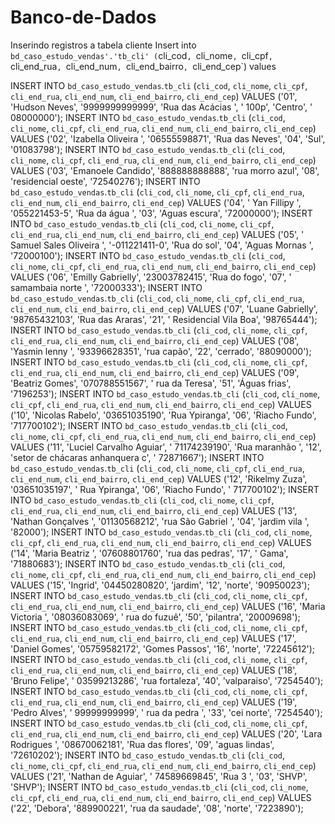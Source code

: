 # Banco-de-Dados
Inserindo registros a tabela cliente 
Insert into `bd_caso_estudo_vendas'.'tb_cli'
(`cli_cod`, `cli_nome`, `cli_cpf`, `cli_end_rua`, `cli_end_num`, `cli_end_bairro`, `cli_end_cep`)
values

INSERT INTO `bd_caso_estudo_vendas`.`tb_cli` (`cli_cod`, `cli_nome`, `cli_cpf`, `cli_end_rua`, `cli_end_num`, `cli_end_bairro`, `cli_end_cep`) VALUES ('01', 'Hudson Neves', '9999999999999', 'Rua das Acácias ', ' 100p', 'Centro', ' 08000000');
INSERT INTO `bd_caso_estudo_vendas`.`tb_cli` (`cli_cod`, `cli_nome`, `cli_cpf`, `cli_end_rua`, `cli_end_num`, `cli_end_bairro`, `cli_end_cep`) VALUES ('02', 'Izabella Oliveira ', '06555598871', 'Rua das Neves', '04', 'Sul', '01083798');
INSERT INTO `bd_caso_estudo_vendas`.`tb_cli` (`cli_cod`, `cli_nome`, `cli_cpf`, `cli_end_rua`, `cli_end_num`, `cli_end_bairro`, `cli_end_cep`) VALUES ('03', 'Emanoele Candido', '888888888888', 'rua morro azul', '08', 'residencial oeste', '72540276');
INSERT INTO `bd_caso_estudo_vendas`.`tb_cli` (`cli_cod`, `cli_nome`, `cli_cpf`, `cli_end_rua`, `cli_end_num`, `cli_end_bairro`, `cli_end_cep`) VALUES ('04', ' Yan Fillipy ', '055221453-5', 'Rua da água ', '03', 'Aguas escura', '72000000');
INSERT INTO `bd_caso_estudo_vendas`.`tb_cli` (`cli_cod`, `cli_nome`, `cli_cpf`, `cli_end_rua`, `cli_end_num`, `cli_end_bairro`, `cli_end_cep`) VALUES ('05', ' Samuel Sales Oliveira ', '-011221411-0', 'Rua do sol', '04', 'Aguas Mornas ', '72000100');
INSERT INTO `bd_caso_estudo_vendas`.`tb_cli` (`cli_cod`, `cli_nome`, `cli_cpf`, `cli_end_rua`, `cli_end_num`, `cli_end_bairro`, `cli_end_cep`) VALUES ('06', 'Emilly Gabrielly', '23003782415', 'Rua do fogo', '07', ' samambaia norte ', '72000333');
INSERT INTO `bd_caso_estudo_vendas`.`tb_cli` (`cli_cod`, `cli_nome`, `cli_cpf`, `cli_end_rua`, `cli_end_num`, `cli_end_bairro`, `cli_end_cep`) VALUES ('07', 'Luane Gabrielly', '98765432103', 'Rua das Araras', '21', ' Residencial Vila Boa', '98765444');
INSERT INTO `bd_caso_estudo_vendas`.`tb_cli` (`cli_cod`, `cli_nome`, `cli_cpf`, `cli_end_rua`, `cli_end_num`, `cli_end_bairro`, `cli_end_cep`) VALUES ('08', 'Yasmin lenny ', '93396628351', 'rua capão', '22', 'cerrado', '88090000');
INSERT INTO `bd_caso_estudo_vendas`.`tb_cli` (`cli_cod`, `cli_nome`, `cli_cpf`, `cli_end_rua`, `cli_end_num`, `cli_end_bairro`, `cli_end_cep`) VALUES ('09', 'Beatriz Gomes', '070788551567', ' rua da Teresa', '51', 'Águas frias', '7196253');
INSERT INTO `bd_caso_estudo_vendas`.`tb_cli` (`cli_cod`, `cli_nome`, `cli_cpf`, `cli_end_rua`, `cli_end_num`, `cli_end_bairro`, `cli_end_cep`) VALUES ('10', 'Nicolas Rabelo', '03651035190', 'Rua Ypiranga', '06', 'Riacho Fundo', '717700102');
INSERT INTO `bd_caso_estudo_vendas`.`tb_cli` (`cli_cod`, `cli_nome`, `cli_cpf`, `cli_end_rua`, `cli_end_num`, `cli_end_bairro`, `cli_end_cep`) VALUES ('11', 'Luciel Carvalho Aguiar', ' 71174239190', 'Rua maranhão  ', '12', 'setor de chácaras anhanquera c', ' 72871667');
INSERT INTO `bd_caso_estudo_vendas`.`tb_cli` (`cli_cod`, `cli_nome`, `cli_cpf`, `cli_end_rua`, `cli_end_num`, `cli_end_bairro`, `cli_end_cep`) VALUES ('12', 'Rikelmy Zuza', '03651035197', ' Rua Ypiranga', '06', 'Riacho Fundo', ' 717700102');
INSERT INTO `bd_caso_estudo_vendas`.`tb_cli` (`cli_cod`, `cli_nome`, `cli_cpf`, `cli_end_rua`, `cli_end_num`, `cli_end_bairro`, `cli_end_cep`) VALUES ('13', 'Nathan Gonçalves ', '01130568212', 'rua São Gabriel ', '04', 'jardim vila ', '82000');
INSERT INTO `bd_caso_estudo_vendas`.`tb_cli` (`cli_cod`, `cli_nome`, `cli_cpf`, `cli_end_rua`, `cli_end_num`, `cli_end_bairro`, `cli_end_cep`) VALUES ('14', 'Maria Beatriz ', '07608801760', 'rua das pedras', '17', ' Gama', '71880683');
INSERT INTO `bd_caso_estudo_vendas`.`tb_cli` (`cli_cod`, `cli_nome`, `cli_cpf`, `cli_end_rua`, `cli_end_num`, `cli_end_bairro`, `cli_end_cep`) VALUES ('15', 'Ingrid', '04450280820', 'jardim', '12', 'norte', '90950023');
INSERT INTO `bd_caso_estudo_vendas`.`tb_cli` (`cli_cod`, `cli_nome`, `cli_cpf`, `cli_end_rua`, `cli_end_num`, `cli_end_bairro`, `cli_end_cep`) VALUES ('16', 'Maria Victoria ', '08036083069', ' rua do fuzuê', '50', 'pilantra', '20009698');
INSERT INTO `bd_caso_estudo_vendas`.`tb_cli` (`cli_cod`, `cli_nome`, `cli_cpf`, `cli_end_rua`, `cli_end_num`, `cli_end_bairro`, `cli_end_cep`) VALUES ('17', 'Daniel Gomes', '05759582172', 'Gomes Passos', '16', 'norte', '72245612');
INSERT INTO `bd_caso_estudo_vendas`.`tb_cli` (`cli_cod`, `cli_nome`, `cli_cpf`, `cli_end_rua`, `cli_end_num`, `cli_end_bairro`, `cli_end_cep`) VALUES ('18', 'Bruno Felipe', ' 03599213286', 'rua fortaleza', '40', 'valparaiso', '7254540');
INSERT INTO `bd_caso_estudo_vendas`.`tb_cli` (`cli_cod`, `cli_nome`, `cli_cpf`, `cli_end_rua`, `cli_end_num`, `cli_end_bairro`, `cli_end_cep`) VALUES ('19', 'Pedro Alves', ' 99999999999', ' rua da pedra ', '33', 'cei norte', '7254540');
INSERT INTO `bd_caso_estudo_vendas`.`tb_cli` (`cli_cod`, `cli_nome`, `cli_cpf`, `cli_end_rua`, `cli_end_num`, `cli_end_bairro`, `cli_end_cep`) VALUES ('20', 'Lara Rodrigues ', '08670062181', 'Rua das flores', '09', 'aguas lindas', '72610202');
INSERT INTO `bd_caso_estudo_vendas`.`tb_cli` (`cli_cod`, `cli_nome`, `cli_cpf`, `cli_end_rua`, `cli_end_num`, `cli_end_bairro`, `cli_end_cep`) VALUES ('21', 'Nathan de Aguiar', ' 74589669845', 'Rua 3 ', '03', 'SHVP', 'SHVP');
INSERT INTO `bd_caso_estudo_vendas`.`tb_cli` (`cli_cod`, `cli_nome`, `cli_cpf`, `cli_end_rua`, `cli_end_num`, `cli_end_bairro`, `cli_end_cep`) VALUES ('22', 'Debora', '889900221', 'rua da saudade', '08', 'norte', '7223890');
